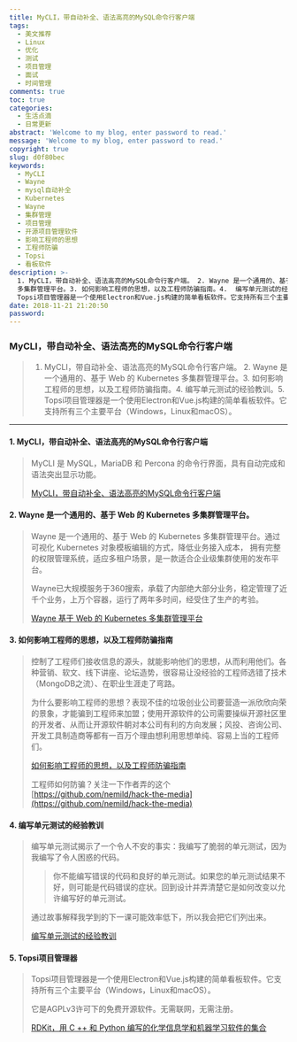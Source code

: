```yaml
---
title: MyCLI，带自动补全、语法高亮的MySQL命令行客户端
tags:
  - 美文推荐
  - Linux
  - 优化
  - 测试
  - 项目管理
  - 面试
  - 时间管理
comments: true
toc: true
categories:
  - 生活点滴
  - 日常更新
abstract: 'Welcome to my blog, enter password to read.'
message: 'Welcome to my blog, enter password to read.'
copyright: true
slug: d0f80bec
keywords:
  - MyCLI
  - Wayne
  - mysql自动补全
  - Kubernetes
  - Wayne
  - 集群管理
  - 项目管理
  - 开源项目管理软件
  - 影响工程师的思想
  - 工程师防骗
  - Topsi
  - 看板软件
description: >-
  1. MyCLI，带自动补全、语法高亮的MySQL命令行客户端。 2. Wayne 是一个通用的、基于 Web 的 Kubernetes
  多集群管理平台。3. 如何影响工程师的思想，以及工程师防骗指南。4.  编写单元测试的经验教训。5.
  Topsi项目管理器是一个使用Electron和Vue.js构建的简单看板软件。它支持所有三个主要平台（Windows，Linux和macOS）。
date: 2018-11-21 21:20:50
password:
---
```

<script type="text/javascript" src="/assets/js/dist/bai.js"></script>

### MyCLI，带自动补全、语法高亮的MySQL命令行客户端
>  1. MyCLI，带自动补全、语法高亮的MySQL命令行客户端。 2. Wayne 是一个通用的、基于 Web 的 Kubernetes 多集群管理平台。3. 如何影响工程师的思想，以及工程师防骗指南。4.  编写单元测试的经验教训。5. Topsi项目管理器是一个使用Electron和Vue.js构建的简单看板软件。它支持所有三个主要平台（Windows，Linux和macOS）。

---
#### 1. MyCLI，带自动补全、语法高亮的MySQL命令行客户端
> MyCLI 是 MySQL，MariaDB 和 Percona 的命令行界面，具有自动完成和语法突出显示功能。
>
> [MyCLI，带自动补全、语法高亮的MySQL命令行客户端](https://github.com/dbcli/mycli)

#### 2. Wayne 是一个通用的、基于 Web 的 Kubernetes 多集群管理平台。
> Wayne 是一个通用的、基于 Web 的 Kubernetes 多集群管理平台。通过可视化 Kubernetes 对象模板编辑的方式，降低业务接入成本， 拥有完整的权限管理系统，适应多租户场景，是一款适合企业级集群使用的发布平台。
>>
>Wayne已大规模服务于360搜索，承载了内部绝大部分业务，稳定管理了近千个业务，上万个容器，运行了两年多时间，经受住了生产的考验。
>
> [Wayne 基于 Web 的 Kubernetes 多集群管理平台](https://github.com/Qihoo360/wayne)

#### 3. 如何影响工程师的思想，以及工程师防骗指南
> 控制了工程师们接收信息的源头，就能影响他们的思想，从而利用他们。各种营销、软文、线下讲座、论坛造势，很容易让没经验的工程师选错了技术（MongoDB之流）、在职业生涯走了弯路。
>
> 为什么要影响工程师的思想？表现不佳的垃圾创业公司要营造一派欣欣向荣的景象，才能骗到工程师来加盟；使用开源软件的公司需要操纵开源社区里的开发者、从而让开源软件朝对本公司有利的方向发展；风投、咨询公司、开发工具制造商等都有一百万个理由想利用思想单纯、容易上当的工程师们。
>
> [如何影响工程师的思想，以及工程师防骗指南](https://www.nemil.com/musings/hack-an-engineer.html)
>
> 工程师如何防骗？关注一下作者弄的这个 [https://github.com/nemild/hack-the-media](https://github.com/nemild/hack-the-media)

#### 4. 编写单元测试的经验教训
> 编写单元测试揭示了一个令人不安的事实：我编写了脆弱的单元测试，因为我编写了令人困惑的代码。
>
>> 你不能编写错误的代码和良好的单元测试。如果您的单元测试结果不好，则可能是代码错误的症状。回到设计并弄清楚它是如何改变以允许编写好的单元测试。
>
> 通过故事解释我学到的下一课可能效率低下，所以我会把它们列出来。
>
> [编写单元测试的经验教训](https://stephenmann.io/post/lessons-learned-writing-unit-tests/)

#### 5. Topsi项目管理器
> Topsi项目管理器是一个使用Electron和Vue.js构建的简单看板软件。它支持所有三个主要平台（Windows，Linux和macOS）。
>
> 它是AGPLv3许可下的免费开源软件。无需联网，无需注册。
>
> [RDKit，用 C ++ 和 Python 编写的化学信息学和机器学习软件的集合](https://github.com/rdkit/rdkit)
